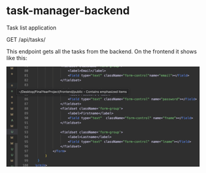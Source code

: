 # task-manager-backend
Task list application

GET /api/tasks/

This endpoint gets all the tasks from the backend. On the frontend it shows like this: 


![alt text](image.png)